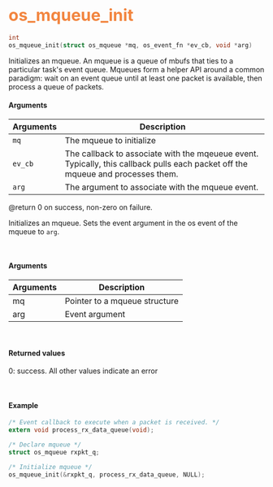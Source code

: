 ## <font color="#F2853F" style="font-size:24pt">os_mqueue_init</font>

```c
int
os_mqueue_init(struct os_mqueue *mq, os_event_fn *ev_cb, void *arg)
```

Initializes an mqueue.  An mqueue is a queue of mbufs that ties to a particular task's event queue.  Mqueues form a helper API around a common paradigm: wait on an event queue until at least one packet is available, then process a queue of packets.

#### Arguments

| Arguments | Description |
|-----------|-------------|
| `mq` | The mqueue to initialize |
| `ev_cb` | The callback to associate with the mqeueue event.  Typically, this callback pulls each packet off the mqueue and processes them.
| `arg` | The argument to associate with the mqueue event.

@return 0 on success, non-zero on failure.


Initializes an mqueue. Sets the event argument in the os event of the mqueue to `arg`.

<br>

#### Arguments

| Arguments | Description |
|-----------|-------------|
| mq | Pointer to a mqueue structure  |
| arg | Event argument |

<br>

#### Returned values

0: success. All other values indicate an error

<br>

#### Example

```c
/* Event callback to execute when a packet is received. */
extern void process_rx_data_queue(void);

/* Declare mqueue */
struct os_mqueue rxpkt_q;

/* Initialize mqueue */
os_mqueue_init(&rxpkt_q, process_rx_data_queue, NULL);
```
